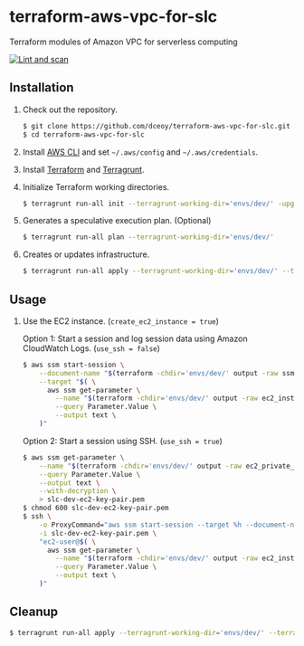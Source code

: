 terraform-aws-vpc-for-slc
=========================

Terraform modules of Amazon VPC for serverless computing

[![Lint and scan](https://github.com/dceoy/terraform-aws-vpc-for-slc/actions/workflows/lint-and-scan.yml/badge.svg)](https://github.com/dceoy/terraform-aws-vpc-for-slc/actions/workflows/lint-and-scan.yml)

Installation
------------

1.  Check out the repository.

    ```sh
    $ git clone https://github.com/dceoy/terraform-aws-vpc-for-slc.git
    $ cd terraform-aws-vpc-for-slc
    ````

2.  Install [AWS CLI](https://aws.amazon.com/cli/) and set `~/.aws/config` and `~/.aws/credentials`.

3.  Install [Terraform](https://www.terraform.io/) and [Terragrunt](https://terragrunt.gruntwork.io/).

4.  Initialize Terraform working directories.

    ```sh
    $ terragrunt run-all init --terragrunt-working-dir='envs/dev/' -upgrade -reconfigure
    ```

5.  Generates a speculative execution plan. (Optional)

    ```sh
    $ terragrunt run-all plan --terragrunt-working-dir='envs/dev/'
    ```

6.  Creates or updates infrastructure.

    ```sh
    $ terragrunt run-all apply --terragrunt-working-dir='envs/dev/' --terragrunt-non-interactive
    ```

Usage
-----

1.  Use the EC2 instance. (`create_ec2_instance = true`)

    Option 1:   Start a session and log session data using Amazon CloudWatch Logs. (`use_ssh = false`)

    ```sh
    $ aws ssm start-session \
        --document-name "$(terraform -chdir='envs/dev/' output -raw ssm_session_document_name)" \
        --target "$( \
          aws ssm get-parameter \
            --name "$(terraform -chdir='envs/dev/' output -raw ec2_instance_id_ssm_parameter_name)" \
            --query Parameter.Value \
            --output text \
        )"
    ```

    Option 2:   Start a session using SSH. (`use_ssh = true`)

    ```sh
    $ aws ssm get-parameter \
        --name "$(terraform -chdir='envs/dev/' output -raw ec2_private_key_pem_ssm_parameter_name)" \
        --query Parameter.Value \
        --output text \
        --with-decryption \
        > slc-dev-ec2-key-pair.pem
    $ chmod 600 slc-dev-ec2-key-pair.pem
    $ ssh \
        -o ProxyCommand="aws ssm start-session --target %h --document-name AWS-StartSSHSession --parameters 'portNumber=%p'" \
        -i slc-dev-ec2-key-pair.pem \
        "ec2-user@$( \
          aws ssm get-parameter \
            --name "$(terraform -chdir='envs/dev/' output -raw ec2_instance_id_ssm_parameter_name)" \
            --query Parameter.Value \
            --output text \
        )"
    ```

Cleanup
-------

```sh
$ terragrunt run-all apply --terragrunt-working-dir='envs/dev/' --terragrunt-non-interactive -destroy
```
